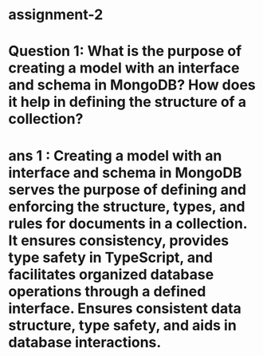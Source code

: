 # assignment-2

# Question 1: What is the purpose of creating a model with an interface and schema in MongoDB? How does it help in defining the structure of a collection?
# ans 1 : Creating a model with an interface and schema in MongoDB serves the purpose of defining and enforcing the structure, types, and rules for documents in a collection. It ensures consistency, provides type safety in TypeScript, and facilitates organized database operations through a defined interface. Ensures consistent data structure, type safety, and aids in database interactions.
